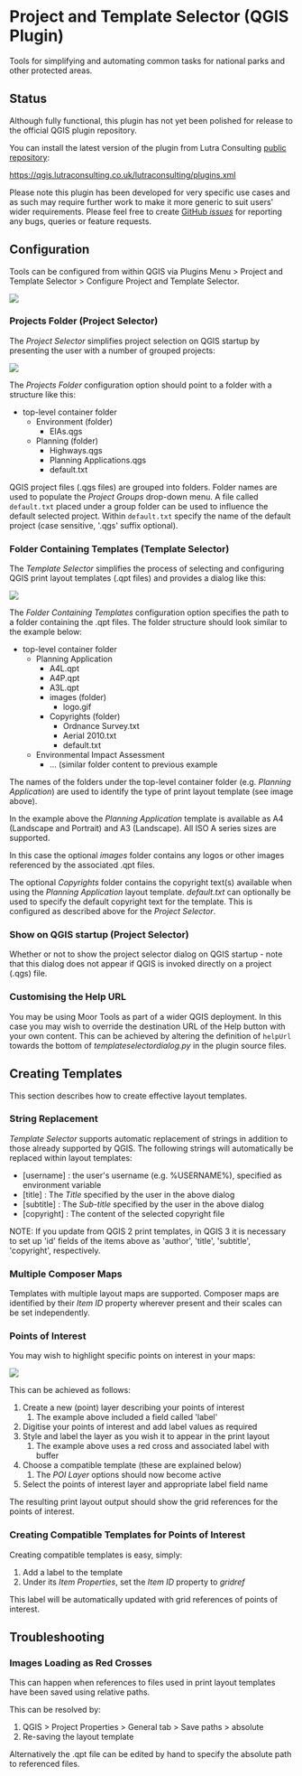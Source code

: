 # Project and Template Selector (QGIS Plugin)

Tools for simplifying and automating common tasks for national parks and other protected areas.

## Status

Although fully functional, this plugin has not yet been polished for release to the official QGIS plugin repository.

You can install the latest version of the plugin from Lutra Consulting [public repository](https://qgis.lutraconsulting.co.uk/lutraconsulting/plugins.xml):

https://qgis.lutraconsulting.co.uk/lutraconsulting/plugins.xml


Please note this plugin has been developed for very specific use cases and as such may require further work to make it more generic to suit users' wider requirements. Please feel free to create [GitHub *issues*](https://github.com/lutraconsulting/qgis-moor-tools-plugin/issues) for reporting any bugs, queries or feature requests.

## Configuration

Tools can be configured from within QGIS via Plugins Menu > Project and Template Selector > Configure Project and Template Selector.

![](Images/moor_tools_config.png) 

### Projects Folder (Project Selector)

The _Project Selector_ simplifies project selection on QGIS startup by presenting the user with a number of grouped projects:

![](Images/project_selector.png)

The _Projects Folder_ configuration option should point to a folder with a structure like this:

- top-level container folder
	- Environment (folder)
		- EIAs.qgs
	- Planning (folder)
		- Highways.qgs
		- Planning Applications.qgs
		- default.txt

QGIS project files (.qgs files) are grouped into folders. Folder names are used to populate the _Project Groups_ drop-down menu. A file called ``default.txt`` placed under a group folder can be used to influence the default selected project. Within ``default.txt`` specify the name of the default project (case sensitive, '.qgs' suffix optional).   

### Folder Containing Templates (Template Selector)

The _Template Selector_ simplifies the process of selecting and configuring QGIS print layout templates (.qpt files) and provides a dialog like this:

![](Images/template_selector.png)

The _Folder Containing Templates_ configuration option specifies the path to a folder containing the .qpt files. The folder structure should look similar to the example below:

- top-level container folder
	- Planning Application
		- A4L.qpt
		- A4P.qpt
		- A3L.qpt
		- images (folder)
			- logo.gif
		- Copyrights (folder)
			- Ordnance Survey.txt
			- Aerial 2010.txt
			- default.txt
	- Environmental Impact Assessment
		- ... (similar folder content to previous example

The names of the folders under the top-level container folder (e.g. _Planning Application_) are used to identify the type of print layout template (see image above).

In the example above the _Planning Application_ template is available as A4 (Landscape and Portrait) and A3 (Landscape). All ISO A series sizes are supported.

In this case the optional _images_ folder contains any logos or other images referenced by the associated .qpt files. 

The optional _Copyrights_ folder contains the copyright text(s) available when using the _Planning Application_ layout template. _default.txt_ can optionally be used to specify the default copyright text for the template. This is configured as described above for the _Project Selector_.

### Show on QGIS startup (Project Selector)

Whether or not to show the project selector dialog on QGIS startup - note that this dialog does not appear if QGIS is invoked directly on a project (.qgs) file.

### Customising the Help URL

You may be using Moor Tools as part of a wider QGIS deployment. In this case you may wish to override the destination URL of the Help button with your own content. This can be achieved by altering the definition of ``helpUrl`` towards the bottom of _templateselectordialog.py_ in the plugin source files.

## Creating Templates

This section describes how to create effective layout templates.

### String Replacement

_Template Selector_ supports automatic replacement of strings in addition to those already supported by QGIS. The following strings will automatically be replaced within layout templates:

- [username] : the user's username (e.g. %USERNAME%), specified as environment variable
- [title] : The _Title_ specified by the user in the above dialog
- [subtitle] : The _Sub-title_ specified by the user in the above dialog
- [copyright] : The content of the selected copyright file

NOTE: If you update from QGIS 2 print templates, in QGIS 3 it is necessary to set up 'id' fields of the items above as 'author', 'title', 'subtitle', 'copyright', respectively.
### Multiple Composer Maps    

Templates with multiple layout maps are supported. Composer maps are identified by their _Item ID_ property wherever present and their scales can be set independently.

### Points of Interest

You may wish to highlight specific points on interest in your maps: 

![](Images/points_of_interest_example.png)

This can be achieved as follows:

1. Create a new (point) layer describing your points of interest
	1.  The example above included a field called 'label'
2. Digitise your points of interest and add label values as required
3. Style and label the layer as you wish it to appear in the print layout
	1. The example above uses a red cross and associated label with buffer
4. Choose a compatible template (these are explained below)
	1. The _POI Layer_ options should now become active
5. Select the points of interest layer and appropriate label field name

The resulting print layout output should show the grid references for the points of interest.

### Creating Compatible Templates for Points of Interest

Creating compatible templates is easy, simply:

1. Add a label to the template
2. Under its _Item Properties_, set the _Item ID_ property to _gridref_

This label will be automatically updated with grid references of points of interest.    

## Troubleshooting

### Images Loading as Red Crosses

This can happen when references to files used in print layout templates have been saved using relative paths.

This can be resolved by:

1. QGIS > Project Properties > General tab > Save paths > absolute
2. Re-saving the layout template

Alternatively the .qpt file can be edited by hand to specify the absolute path to referenced files. 
